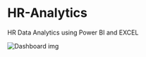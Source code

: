 # HR-Analytics

HR Data Analytics using Power BI and EXCEL
<br>

![Dashboard img](https://github.com/Akhilesh899/HR-Analytics/assets/92246700/42115b37-1621-47be-ad73-2fa38cdcb727)

